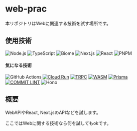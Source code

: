 # web-prac

本リポジトリはWebに関連する技術を試す場所です。

## 使用技術

![Node.js](https://img.shields.io/badge/Node.js-fff?logo=nodedotjs)
![TypeScript](https://img.shields.io/badge/TypeScript-fff?logo=typescript&logoColor=3178C6)
![Biome](https://img.shields.io/badge/Biome-777?logo=biome)
![Next.js](https://img.shields.io/badge/Next.js-fff?logo=nextdotjs&logoColor=000)
![React](https://img.shields.io/badge/React-777?logo=react)
![PNPM](https://img.shields.io/badge/pnpm-777?logo=pnpm)

#### 気になる技術

![GitHub Actions](https://img.shields.io/badge/GitHub%20Actions-fff?logo=githubactions)
[![Cloud Run](https://img.shields.io/badge/Cloud%20Run-fff?logo=googlecloud)](https://cloud.google.com/run?hl=ja)
[![TRPC](https://img.shields.io/badge/tRPC-fff?logo=trpc)](https://trpc.io/)
[![WASM](https://img.shields.io/badge/WebAssembly-fff?logo=webassembly)](https://developer.mozilla.org/ja/docs/WebAssembly)
[![Prisma](https://img.shields.io/badge/Prisma-fff?logo=prisma&logoColor=2D3748)](https://www.prisma.io/)
[![COMMIT LINT](https://img.shields.io/badge/commitlint-fff?logo=commitlint&logoColor=000)](https://commitlint.js.org/)
![Hono](https://img.shields.io/badge/Hono-777?logo=hono)

## 概要

WebAPIやReact, Next.jsのAPIなどを試します。

ここではWebに関する技術なら何を試してもokです。
